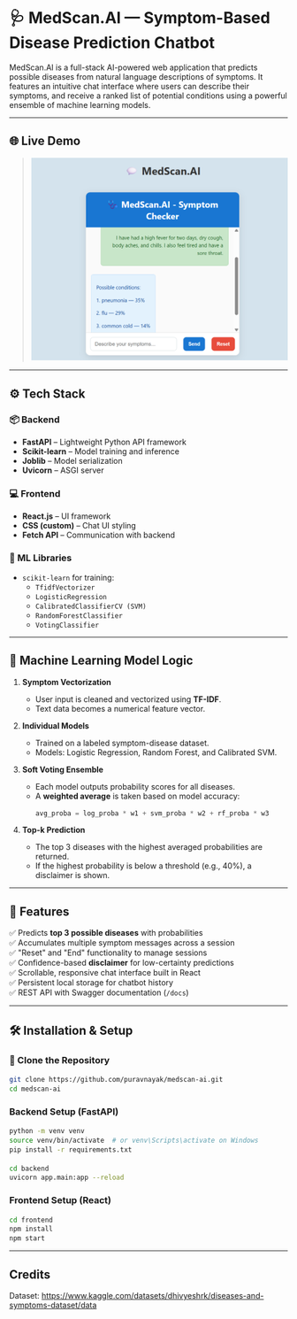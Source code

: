 # 🩺 MedScan.AI — Symptom-Based Disease Prediction Chatbot

MedScan.AI is a full-stack AI-powered web application that predicts possible diseases from natural language descriptions of symptoms. It features an intuitive chat interface where users can describe their symptoms, and receive a ranked list of potential conditions using a powerful ensemble of machine learning models.

---

## 🌐 Live Demo

> ![Live Demo Screenshot](extras/images/demo.png)

---

## ⚙️ Tech Stack

### 📦 Backend
- **FastAPI** – Lightweight Python API framework
- **Scikit-learn** – Model training and inference
- **Joblib** – Model serialization
- **Uvicorn** – ASGI server

### 💻 Frontend
- **React.js** – UI framework
- **CSS (custom)** – Chat UI styling
- **Fetch API** – Communication with backend

### 🧠 ML Libraries
- `scikit-learn` for training:
  - `TfidfVectorizer`
  - `LogisticRegression`
  - `CalibratedClassifierCV (SVM)`
  - `RandomForestClassifier`
  - `VotingClassifier`

---

## 🧠 Machine Learning Model Logic

1. **Symptom Vectorization**
   - User input is cleaned and vectorized using **TF-IDF**.
   - Text data becomes a numerical feature vector.

2. **Individual Models**
   - Trained on a labeled symptom-disease dataset.
   - Models: Logistic Regression, Random Forest, and Calibrated SVM.

3. **Soft Voting Ensemble**
   - Each model outputs probability scores for all diseases.
   - A **weighted average** is taken based on model accuracy:
     ```python
     avg_proba = log_proba * w1 + svm_proba * w2 + rf_proba * w3
     ```

4. **Top-k Prediction**
   - The top 3 diseases with the highest averaged probabilities are returned.
   - If the highest probability is below a threshold (e.g., 40%), a disclaimer is shown.

---

## 🚀 Features

✅ Predicts **top 3 possible diseases** with probabilities  
✅ Accumulates multiple symptom messages across a session  
✅ "Reset" and "End" functionality to manage sessions  
✅ Confidence-based **disclaimer** for low-certainty predictions  
✅ Scrollable, responsive chat interface built in React  
✅ Persistent local storage for chatbot history  
✅ REST API with Swagger documentation (`/docs`)

---

## 🛠️ Installation & Setup

### 🔧 Clone the Repository

```bash
git clone https://github.com/puravnayak/medscan-ai.git
cd medscan-ai
```

### Backend Setup (FastAPI)
```bash
python -m venv venv
source venv/bin/activate  # or venv\Scripts\activate on Windows
pip install -r requirements.txt

cd backend
uvicorn app.main:app --reload
```

### Frontend Setup (React)
```bash
cd frontend
npm install
npm start
```

---

## Credits
Dataset: https://www.kaggle.com/datasets/dhivyeshrk/diseases-and-symptoms-dataset/data
